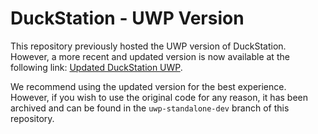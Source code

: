 # DuckStation - UWP Version

This repository previously hosted the UWP version of DuckStation. However, a more recent and updated version is now available at the following link: [Updated DuckStation UWP](https://github.com/irixaligned/duckstation-uwp/releases).

We recommend using the updated version for the best experience. However, if you wish to use the original code for any reason, it has been archived and can be found in the `uwp-standalone-dev` branch of this repository.